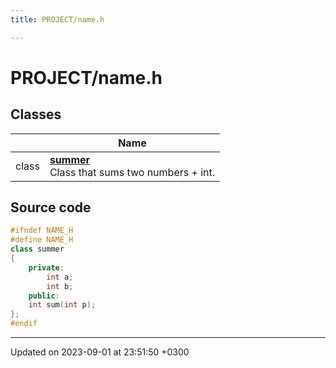 ```yaml
---
title: PROJECT/name.h

---
```


# PROJECT/name.h



## Classes

|                | Name           |
| -------------- | -------------- |
| class | **[summer](Classes/classsummer.md)** <br>Class that sums two numbers + int.  |




## Source code

```cpp
#ifndef NAME_H
#define NAME_H
class summer
{
    private:
        int a;
        int b;
    public:
    int sum(int p);
};
#endif
```


-------------------------------

Updated on 2023-09-01 at 23:51:50 +0300
